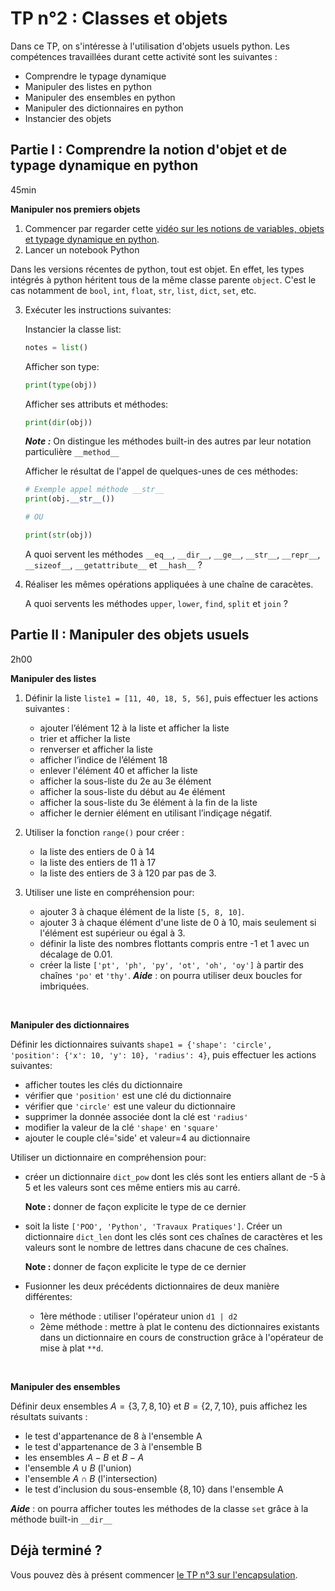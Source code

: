 # TP n°2 : Classes et objets

Dans ce TP, on s'intéresse à l'utilisation d'objets usuels python. Les compétences travaillées durant cette activité sont les suivantes :

- Comprendre le typage dynamique
- Manipuler des listes en python
- Manipuler des ensembles en python
- Manipuler des dictionnaires en python
- Instancier des objets

## Partie I : Comprendre la notion d'objet et de typage dynamique en python

45min

**Manipuler nos premiers objets**

1. Commencer par regarder cette [vidéo sur les notions de variables, objets et typage dynamique en python](https://www.youtube.com/watch?v=vSsTKNCSKnU).
1. Lancer un notebook Python

Dans les versions récentes de python, tout est objet. En effet, les types intégrés à python héritent tous de la même classe parente `object`. C'est le cas notamment de `bool`, `int`, `float`, `str`, `list`, `dict`, `set`, etc.

3. Exécuter les instructions suivantes:

   Instancier la classe list:

   ```python
   notes = list()
   ```

   Afficher son type:

   ```python
   print(type(obj))
   ```

   Afficher ses attributs et méthodes:

   ```python
   print(dir(obj))
   ```

   **_Note :_** On distingue les méthodes built-in des autres par leur notation particulière `__method__`

   Afficher le résultat de l'appel de quelques-unes de ces méthodes:

   ```python
   # Exemple appel méthode __str__
   print(obj.__str__())

   # OU

   print(str(obj))
   ```

   A quoi servent les méthodes `__eq__`, `__dir__`, `__ge__`, `__str__`, `__repr__`, `__sizeof__`, `__getattribute__` et `__hash__` ?

1. Réaliser les mêmes opérations appliquées à une chaîne de caracètes.

   A quoi servents les méthodes `upper`, `lower`, `find`, `split` et `join` ?

## Partie II : Manipuler des objets usuels

2h00

<!-- Dans cette partie : 🚩 = commande + résultat -->

**Manipuler des listes**

1. Définir la liste `liste1 = [11, 40, 18, 5, 56]`, puis effectuer les actions suivantes :

   - ajouter l’élément 12 à la liste et afficher la liste
   - trier et afficher la liste
   - renverser et afficher la liste
   - afficher l’indice de l’élément 18
   - enlever l'élément 40 et afficher la liste
   - afficher la sous-liste du 2e au 3e élément
   - afficher la sous-liste du début au 4e élément
   - afficher la sous-liste du 3e élément à la fin de la liste
   - afficher le dernier élément en utilisant l’indiçage négatif.

1. Utiliser la fonction `range()` pour créer :

   - la liste des entiers de 0 à 14
   - la liste des entiers de 11 à 17
   - la liste des entiers de 3 à 120 par pas de 3.

1. Utiliser une liste en compréhension pour:
   - ajouter 3 à chaque élément de la liste `[5, 8, 10]`.
   - ajouter 3 à chaque élément d'une liste de 0 à 10, mais seulement si l'élément est supérieur ou égal à 3.
   - définir la liste des nombres flottants compris entre -1 et 1 avec un décalage de 0.01.
   - créer la liste `['pt', 'ph', 'py', 'ot', 'oh', 'oy']` à partir des chaînes `'po'` et `'thy'`.
     **_Aide_** : on pourra utiliser deux boucles for imbriquées.

</br>

**Manipuler des dictionnaires**

Définir les dictionnaires suivants `shape1 = {'shape': 'circle', 'position': {'x': 10, 'y': 10}, 'radius': 4}`, puis effectuer les actions suivantes:

- afficher toutes les clés du dictionnaire
- vérifier que `'position'` est une clé du dictionnaire
- vérifier que `'circle'` est une valeur du dictionnaire
- supprimer la donnée associée dont la clé est `'radius'`
- modifier la valeur de la clé `'shape'` en `'square'`
- ajouter le couple clé='side' et valeur=4 au dictionnaire

Utiliser un dictionnaire en compréhension pour:

- créer un dictionnaire `dict_pow` dont les clés sont les entiers allant de -5 à 5 et les valeurs sont ces même entiers mis au carré.

  **Note :** donner de façon explicite le type de ce dernier

- soit la liste `['POO', 'Python', 'Travaux Pratiques']`. Créer un dictionnaire `dict_len` dont les clés sont ces chaînes de caractères et les valeurs sont le nombre de lettres dans chacune de ces chaînes.

  **Note :** donner de façon explicite le type de ce dernier

- Fusionner les deux précédents dictionnaires de deux manière différentes:
  - 1ère méthode : utiliser l'opérateur union `d1 | d2`
  - 2ème méthode : mettre à plat le contenu des dictionnaires existants dans un dictionnaire en cours de construction grâce à l'opérateur de mise à plat `**d`.

</br>

**Manipuler des ensembles**

Définir deux ensembles $A = \{3, 7, 8, 10\}$ et $B = \{2, 7, 10\}$, puis affichez les résultats suivants :

- le test d'appartenance de 8 à l'ensemble A
- le test d'appartenance de 3 à l'ensemble B
- les ensembles $A - B$ et $B-A$
- l'ensemble $A \cup B$ (l'union)
- l'ensemble $A \cap B$ (l'intersection)
- le test d'inclusion du sous-ensemble $\{8, 10\}$ dans l'ensemble A

**_Aide_** : on pourra afficher toutes les méthodes de la classe `set` grâce à la méthode built-in `__dir__`

## Déjà terminé ?

Vous pouvez dès à présent commencer [le TP n°3 sur l'encapsulation](../TP3-Encapsulation/README.md).
